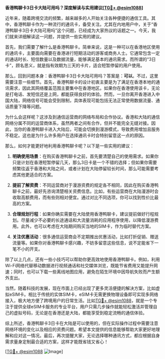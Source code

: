 **香港鸭聊卡3日卡大陆可用吗？深度解读与实用建议[[TG💪+ @esim1088](https://t.me/s/esim1088)]**

近年来，随着跨境交流的频繁，越来越多的人开始关注各种便捷的通信工具。其中，香港鸭聊卡作为一种流行的通讯卡，备受关注。尤其在内地用户中，关于“香港鸭聊卡3日卡大陆可用吗”这个问题，已经成为大家热议的话题之一。今天，我们就来详细解读这一问题，并提供一些实用的建议。

首先，我们需要了解什么是香港鸭聊卡。简单来说，这是一种可以在香港地区使用的通讯卡，主要面向需要在香港进行短期活动的游客或商务人士。它通常包含一定的通话时长、短信数量以及数据流量，能够满足基本的通讯需求。而所谓的“3日卡”，顾名思义，就是指有效期为三天的卡片，适合短暂停留的用户使用。

那么，回到问题本身：香港鸭聊卡3日卡大陆可用吗？答案是：**可以**。不过，这里需要注意一些细节。首先，香港鸭聊卡的设计初衷主要是为了满足在香港本地的通讯需求，因此其网络覆盖范围主要集中在香港地区。如果你在香港使用该卡，无论是打电话、发短信还是上网，都能获得良好的体验。然而，一旦你离开香港进入中国大陆，网络信号可能会受到限制，具体表现可能包括无法正常使用数据流量、通话质量下降等问题。

为什么会这样呢？这涉及到通信运营商的网络布局和合作协议。香港和大陆的通信网络分属不同的运营商体系，虽然两者之间有合作，但并不能完全无缝对接。因此，当你的香港鸭聊卡进入大陆后，可能会切换到漫游模式，导致费用增加且服务不稳定。这也是为什么许多用户在选择通讯卡时会特别留意这一点的原因。

那么，如何才能更好地利用香港鸭聊卡呢？以下是一些实用的建议：

1. **明确使用场景**：在购买香港鸭聊卡之前，首先要清楚自己的使用需求。如果你只是计划在香港短暂停留几天，那么3日卡是一个不错的选择；但如果你需要频繁往返于香港和大陆之间，或者计划在大陆停留较长时间，那么可能需要考虑其他更适合的方案。

2. **提前了解资费**：不同运营商对于漫游资费的规定各不相同，因此在购买香港鸭聊卡之前，最好先咨询清楚相关资费信息。比如，有些运营商在大陆漫游时会收取高额费用，而有些则相对便宜。通过对比不同选项，你可以找到性价比最高的方案。

3. **合理规划行程**：如果你确实需要在大陆使用香港鸭聊卡，建议提前做好行程规划。尽量减少不必要的长途通话和大流量消耗的应用程序使用，以降低漫游费用。此外，也可以考虑在大陆期间购买当地的SIM卡，作为临时替代方案。

4. **关注优惠活动**：很多通信运营商会不定期推出优惠活动，比如打折促销、赠送流量等。如果你对香港鸭聊卡感兴趣，不妨多留意这些信息，说不定能省下一笔不小的开支。

除了以上几点，还有一些小技巧可以帮助你更高效地使用香港鸭聊卡。例如，利用Wi-Fi网络代替移动数据进行视频通话和社交媒体浏览，既能节省费用又能提升网速；同时，也可以下载一些离线地图应用，避免在陌生环境中因导航失败而产生额外支出。

当然，随着科技的发展，现在市面上已经出现了更多灵活便捷的解决方案，比如虚拟eSIM卡。相比于传统的实体SIM卡，eSIM卡无需更换物理设备即可实现多网络接入，极大地方便了跨境用户的日常生活。比如[TG💪+ @esim1088](https://t.me/s/esim1088)，就是一个专注于提供全球eSIM卡服务的专业平台，用户只需几步操作就能轻松激活并管理自己的虚拟号码，无论是在香港还是大陆，都能享受到稳定流畅的通信体验。

综上所述，香港鸭聊卡3日卡在大陆是可以使用的，但在实际操作过程中需要注意网络环境的变化以及相应的资费问题。希望本文提供的信息能够帮助大家更好地理解和应对这一情况。最后，再次提醒大家，无论选择哪种通讯方式，都应根据自身需求量身定制最合适的方案，这样才能既省钱又省心！

[[TG💪+ @esim1088](https://t.me/s/esim1088) ![Image](https://i.postimg.cc/4NQfJmqS/Snipaste-2025-05-13-00-14-12.png)]